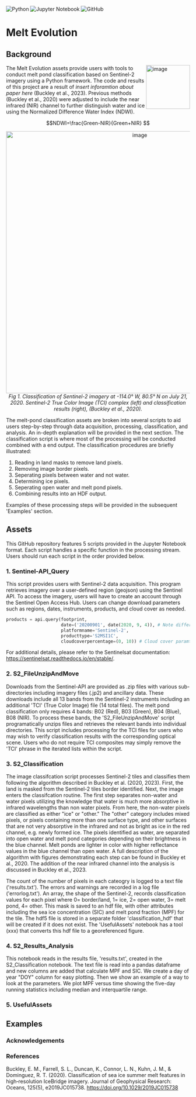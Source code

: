 ![Python](https://img.shields.io/badge/python-3670A0?style=for-the-badge&logo=python&logoColor=ffdd54)
![Jupyter Notebook](https://img.shields.io/badge/jupyter-%23FA0F00.svg?style=for-the-badge&logo=jupyter&logoColor=white)
![GitHub](https://img.shields.io/badge/github-%23121011.svg?style=for-the-badge&logo=github&logoColor=white)
# Melt Evolution

## Background

<img align="right" width="120" height="120" alt="image" src="https://user-images.githubusercontent.com/61250972/211591458-e8dac618-5ecf-4fc2-8d6c-edb28ea3e280.png">

The Melt Evolution assets provide users with tools to conduct melt pond classification based on Sentinel-2 imagery using  a Python framework. The code and results of this project are a result of *insert inforamtion about paper here* (Buckley et al., 2023). Previous methods (Buckley et al., 2020) were adjusted to include the near infrared (NIR) channel to further distinguish water and ice using the Normalized Difference Water Index (NDWI). 

$$NDWI=\frac{Green-NIR}{Green+NIR} $$
<p align="center">
  <img width="717" alt="image" src="https://user-images.githubusercontent.com/61250972/205079295-0835948f-f8ea-4abb-a386-55f2bf6ea614.png">
    <br>
    <em>Fig 1. Classification of Sentinel-2 imagery at -114.0° W, 80.5° N on July 21, 2020. Sentinel-2 True Color Image (TCI) complex (left) and classification results (right), (Buckley et al., 2020). </em>
</p>

The melt-pond classification assets are broken into several scripts to aid users step-by-step through data acquisition, processing, classification, and analysis. An in-depth explanation will be provided in the next section. The classification script is where most of the processing will be conducted combined with a end output. The classification procedures are briefly illustrated:

1. Reading in land masks to remove land pixels.
2. Removing image border pixels.
3. Seperating pixels between water and not water.
4. Determining ice pixels.
5. Seperating open water and melt pond pixels.
6. Combining results into an HDF output.

Examples of these processing steps will be provided in the subsequent 'Examples' section.

## Assets

This GitHub repository features 5 scripts provided in the Jupyter Notebook format. Each script handles a specific function in the processing stream. Users should run each script in the order provided below.

### 1. Sentinel-API_Query 

This script provides users with Sentinel-2 data acquisition. This program retrieves imagery over a user-defined region (geojson) using the Sentinel API. To access the imagery, users will have to create an account through the Sentinel Open Access Hub. Users can change download parameters such as regions, dates, instruments, products, and cloud cover as needed.

```python
products = api.query(footprint,
                     date=('20200901', date(2020, 9, 4)), # Note differences in date format 
                     platformname='Sentinel-2',
                     producttype='S2MSI1C',
                     cloudcoverpercentage=(0, 10)) # Cloud cover paramters can be changed based on user preference
```

For additional details, please refer to the Sentinelsat documentation: https://sentinelsat.readthedocs.io/en/stable/.

### 2. S2_FileUnzipAndMove

Downloads from the Sentinel-API are provided as .zip files with various sub-directories including imagery files (.jp2) and ancillary data. These downloads include all 13 bands from the Sentinel-2 instruments including an additional 'TCI' (True Color Image) file (14 total files). The melt pond classification only requires 4 bands: B02 (Red), B03 (Green), B04 (Blue), B08 (NIR). To process these bands, the 'S2_FileUnzipAndMove' script programatically unzips files and retrieves the relevant bands into individual directories. This script includes processing for the TCI files for users who may wish to verify classification results with the corresponding optical scene. Users who do not require TCI composites may simply remove the 'TCI' phrase in the iterated lists within the script.    

### 3. S2_Classification

The image classifcation script processes Sentinel-2 tiles and classifies them following the algorithm described in Buckley et al. (2020, 2023). First, the land is masked from the Sentinel-2 tiles border identified. Next, the image enters the classifcation routine. The first step separates non-water and water pixels utilizing the knowledge that water is much more absorptive in infrared wavelengths than non water pixels. From here, the non-water pixels are classified as either "ice" or "other." The "other" category includes mixed pixels, or pixels containing more than one surface type, and other surfaces that are not very absorptive in the infrared and not as bright as ice in the red channel, e.g. newly formed ice. The pixels identified as water, are separated into open water and melt pond categories depending on their brightness in the blue channel. Melt ponds are lighter in color with higher reflectance values in the blue channel than open water. A full description of the algorithm with figures demonstrating each step can be found in Buckley et al., 2020. The addition of the near infrared channel into the analysis is discussed in Buckley et al., 2023.

The count of the number of pixels in each cateogry is logged to a text file ('results.txt'). The errors and warnings are recorded in a log file ('errorlog.txt'). An array, the shape of the Sentinel-2, records classification values for each pixel where 0= border/land, 1= ice, 2= open water, 3= melt pond, 4= other. This mask is saved to an hdf file, with other attributes including the sea ice concentration (SIC) and melt pond fraction (MPF) for the tile. The hdf5 file is stored in a separate folder 'classification_hdf' that will be created if it does not exist. The 'UsefulAssets' notebook has a tool (xxx) that converts this hdf file to a georeferenced figure.  

### 4. S2_Results_Analysis

This notebook reads in the results file, 'results.txt', created in the S2_Classification notebook. The text file is read into a pandas dataframe and new columns are added that calculate MPF and SIC. We create a day of year "DOY" column for easy plotting. Then we show an example of a way to look at the parameters. We plot MPF versus time showing the five-day running statistics including median and interquartile range.

### 5. UsefulAssets

## Examples

### Acknowledgements 

### References
Buckley, E. M., Farrell, S. L., Duncan, K., Connor, L. N., Kuhn, J. M., & Dominguez, R. T. (2020). Classification of sea ice summer melt features in high‐resolution IceBridge imagery. Journal of Geophysical Research: Oceans, 125(5), e2019JC015738. https://doi.org/10.1029/2019JC015738
